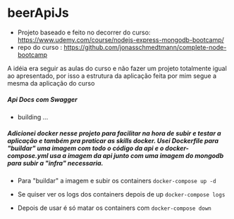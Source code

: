 # beerApiJs

* Projeto baseado e feito no decorrer do curso: https://www.udemy.com/course/nodejs-express-mongodb-bootcamp/
* repo do curso : https://github.com/jonasschmedtmann/complete-node-bootcamp

A idéia era seguir as aulas do curso e não fazer um projeto totalmente igual ao apresentado, por isso a estrutura da aplicação feita por mim segue a mesma da aplicação do curso

##### Api Docs com Swagger
* building ...



##### Adicionei docker nesse projeto para facilitar na hora de subir e testar a aplicação e também pra praticar as skills docker. Usei Dockerfile para "buildar" uma imagem com todo o código da api e o docker-compose.yml usa a imagem da api junto com uma imagem do mongodb para subir a "infra" necessaria. 

* Para "buildar" a imagem e subir os containers ``` docker-compose up -d ```

* Se quiser ver os logs dos containers depois de up ``` docker-compose logs ```

* Depois de usar é só matar os containers com ``` docker-compose down ```
